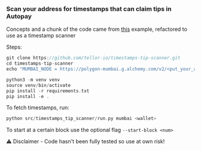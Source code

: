 ### Scan your address for timestamps that can claim tips in Autopay

Concepts and a chunk of the code came from [this](https://web3py.readthedocs.io/en/stable/examples.html#example-code) example, refactored to use as a timestamp scanner


Steps:
```c
git clone https://github.com/tellor-io/timestamps-tip-scanner.git
cd timestamps-tip-scanner
echo "MUMBAI_NODE = https://polygon-mumbai.g.alchemy.com/v2/<put_your_api_key_here>" >> .env
```
```c
python3 -m venv venv
source venv/bin/activate
pip install -r requirements.txt
pip install -e .
```
To fetch timestamps, run:
```c
python src/timestamps_tip_scanner/run.py mumbai <wallet>
```
To start at a certain block use the optional flag ```--start-block <num>```

:warning: Disclaimer - Code hasn't been fully tested so use at own risk!

